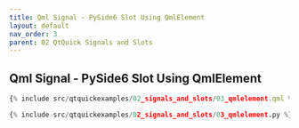 ```yaml
---
title: Qml Signal - PySide6 Slot Using QmlElement
layout: default
nav_order: 3
parent: 02 QtQuick Signals and Slots
---
```


## Qml Signal - PySide6 Slot Using QmlElement

```qml
{% include src/qtquickexamples/02_signals_and_slots/03_qmlelement.qml %}
```

```python
{% include src/qtquickexamples/02_signals_and_slots/03_qmlelement.py %}
```